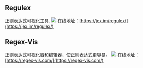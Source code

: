 ## Regulex 
正则表达式可视化工具.
![](https://foruda.gitee.com/images/1727071191761239481/1db5721d_8031453.jpeg)
在线地址：[https://jex.im/regulex/](https://jex.im/regulex/)

## Regex-Vis
正则表达式可视化器和编辑器，使正则表达式更容易。
![](https://foruda.gitee.com/images/1727071214833609065/5bdd7b3d_8031453.jpeg)
在线地址：[https://regex-vis.com/](https://regex-vis.com/)